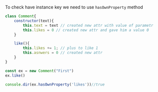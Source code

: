 To check have instance key  we need to use `hasOwnProperty` method
```js
class Comment{
	constructor(text){
		this.text = text // created new attr with value of parametr
		this.likes = 0 // created new attr and gave him a value 0
	}

	like(){
		this.likes += 1; // plus to like 1
		this.asnwers = 0 // created new attr
	}
}

const ex = new Comment("First")
ex.like()

console.dir(ex.hasOwnProperty('likes'))//true
```